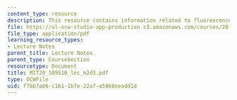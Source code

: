 ```yaml
---
content_type: resource
description: This resource contains information related to fluorescence and sensors.
file: https://ol-ocw-studio-app-production.s3.amazonaws.com/courses/20-109-laboratory-fundamentals-in-biological-engineering-spring-2010/f7bb7a06c1611b7e22a7a5868eeadd1d_MIT20_109S10_lec_m2d3.pdf
file_type: application/pdf
learning_resource_types:
- Lecture Notes
parent_title: Lecture Notes
parent_type: CourseSection
resourcetype: Document
title: MIT20_109S10_lec_m2d3.pdf
type: OCWFile
uid: f7bb7a06-c161-1b7e-22a7-a5868eeadd1d
---
```


